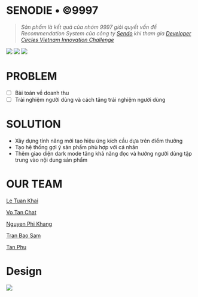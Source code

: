 # SENODIE • ©9997

> *Sản phẩm là kết quả của nhóm 9997 giải quyết vấn đề Recommendation System của công ty [Sendo](https://www.sendo.vn/)  khi tham gia [Developer Circles Vietnam Innovation Challenge](https://www.facebook.com/groups/hoidevcvietnam/)*

![](https://i.imgur.com/KdZfWlB.gifv)
![](https://i.imgur.com/9D97Txs.gifv)
![](https://i.imgur.com/eN33JYy.gifv)

# PROBLEM

- [ ]  Bài toán về doanh thu
- [ ]  Trải nghiệm người dùng và cách tăng trải nghiệm người dùng

# SOLUTION

- Xây dựng tính năng mới tạo hiệu ứng kích cầu dựa trên điểm thưởng
- Tạo hệ thống gợi ý sản phẩm phù hợp với cá nhân
- Thêm giao diện dark mode tăng khả năng đọc và hướng người dùng tập trung vào nội dung sản phẩm

# OUR TEAM

[Le Tuan Khai](https://www.facebook.com/leek.leekhai18)

[Vo Tan Chat](https://www.facebook.com/tanchatvo)  

[Nguyen Phi Khang](https://www.facebook.com/khangse616)  

[Tran Bao Sam](https://www.facebook.com/baosam.tran)  

[Tan Phu](https://www.facebook.com/phunguyen97)  

# Design
![](https://i.imgur.com/KRlb1Z8.png?raw=true)
